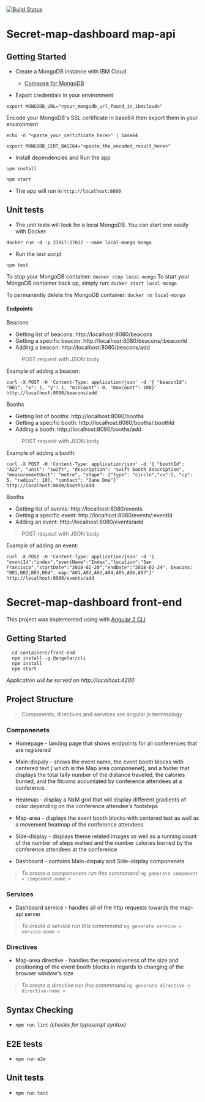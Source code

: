 [![Build Status](https://travis-ci.org/IBM/secret-map-dashboard.svg?branch=master)](https://travis-ci.org/IBM/secret-map-dashboard)

# Secret-map-dashboard map-api   

## Getting Started

* Create a MongoDB instance with IBM Cloud
  * [Compose for MongoDB](https://console.bluemix.net/catalog/services/compose-for-mongodb)

* Export credentials in your environment
```
export MONGODB_URL="<your_mongodb_url_found_in_ibmcloud>"
```
Encode your MongoDB's SSL certificate in base64 then export them in your environment
```
echo -n "<paste_your_certificate_here>" | base64

export MONGODB_CERT_BASE64="<paste_the_encoded_result_here>"
```

* Install dependencies and Run the app
```
npm install

npm start
```

* The app will run in `http://localhost:8080`

## Unit tests

* The unit tests will look for a local MongoDB. You can start one easily with Docker.
```
docker run -d -p 27017:27017 --name local-mongo mongo
```

* Run the test script
```
npm test
```

To stop your MongoDB container: `docker stop local-mongo`
To start your MongoDB container back up, simply run: `docker start local-mongo`

To permanently delete the MongoDB container: `docker rm local-mongo`

#### Endpoints

Beacons
* Getting list of beacons: http://localhost:8080/beacons
* Getting a specific beacon: http://localhost:8080/beacons/:beaconId
* Adding a beacon: http://localhost:8080/beacons/add
> POST request with JSON body

Example of adding a beacon:
```
curl -X POST -H 'Content-Type: application/json' -d '{ "beaconId": "B01", "x": 1, "y": 1, "minCount": 0, "maxCount": 100}' http://localhost:8080/beacons/add
```

Booths
* Getting list of booths: http://localhost:8080/booths
* Getting a specific booth: http://localhost:8080/booths/:boothId
* Adding a booth: http://localhost:8080/booths/add
> POST request with JSON body

Example of adding a booth:
```
curl -X POST -H 'Content-Type: application/json' -d '{ "boothId": "A22", "unit": "swift", "description": "swift booth description", "measurementUnit": "metre", "shape": {"type": "circle","cx":5, "cy": 5, "radius": 10}, "contact": "Jane Doe"}' http://localhost:8080/booths/add
```

Booths
* Getting list of events: http://localhost:8080/events
* Getting a specific event: http://localhost:8080/events/:eventId
* Adding an event: http://localhost:8080/events/add
> POST request with JSON body

Example of adding an event:
```
curl -X POST -H 'Content-Type: application/json' -d '{ "eventId":"index","eventName":"Index","location":"San Francisco","startDate":"2018-02-20","endDate":"2018-02-24", beacons: "B01,B02,B03,B04", map:"A01,A02,A03,A04,A05,A06,A07"}' http://localhost:8080/events/add
```

# Secret-map-dashboard front-end

This project was implemented using with [Angular 2 CLI](https://cli.angular.io/)

## Getting Started
```
  cd containers/front-end
  npm install -g @angular/cli
  npm install
  npm start
```
_Application will be served on http://localhost:4200_

## Project Structure

> Components, directives and services are angular.js terminology

### Componenets

* Homepage - landing page that shows endpoints for all conferences that are registered  

* Main-dispaly - shows the event name, the event booth blocks with centered text ( which is the Map area componenet), and a footer that displays the total tally number of the distance traveled, the calories burned, and the fitcoins accumlated by conference attendees at a conference.

* Heatmap - display a NxM grid that will display different gradients of color depending on the conference attendee's footsteps

* Map-area - displays the event booth blocks with centered text as well as a movement heatmap of the conference attendees

* Side-display -  displays theme related images as well as a running count of the number of steps walked and the number calories burned by the conference attendees at the conference

* Dashboard - contains Main-dispaly and Side-display componenets


> _To create a componenent run this commmand_ `ng generate component < component-name >`

### Services

* Dashboard service - handles all of the http requests towards the map-api server

> _To create a service run this commmand_ `ng generate service < service-name >`

### Directives
* Map-area directive - handles the responsiveness of the size and positioning of the event booth blocks in regards to changing of the browser window's size

> _To create a directive run this commmand_ `ng generate directive < directive-name >`

## Syntax Checking
* `npm run lint`  _(checks for typescript syntax)_

## E2E tests
* `npm run e2e`

## Unit tests

* `npm run test`
